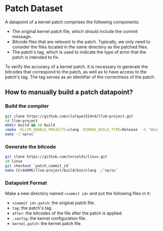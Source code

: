 # Patch Dataset

A datapoint of a kernel patch comprises the following components:

- The original kernel patch file, which should include the commit message.
- Bitcode files that are relevant to the patch. Typically, we only need to consider the files located in the same directory as the patched files.
- The patch's tag, which is used to indicate the type of error that the patch is intended to fix.

To verify the accuracy of a kernel patch, it is necessary to generate the bitcodes that correspond to the patch, as well as to have access to the patch's tag. The tag serves as an identifier of the correctness of the patch.

## How to manually build a patch datapoint?

### Build the compiler

```bash
git clone https://github.com/cla7aye15I4nd/llvm-project.git
cd llvm-project
mkdir build && cd build
cmake -DLLVM_ENABLE_PROJECTS=clang -DCMAKE_BUILD_TYPE=Release  -G "Unix Makefiles" ../llvm
make -j`nproc`
```
### Generate the bitcode
```bash
git clone https://github.com/torvalds/linux.git
cd linux
git checkout `patch_commit_id`
make CC=$HOME/llvm-project/build/bin/clang -j`nproc`
```

### Datapoint Format
Make a new directory named `<commit id>` and put the following files in it:

- `<commit id>.patch`: the original patch file.
- `tag`: the patch's tag.
- `after`: the bitcodes of the file after the patch is applied.
- `.config`: the kernel configuration file.
- `kernel.patch`: the kernel patch file.
